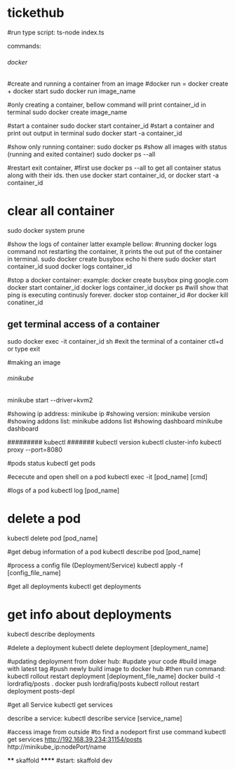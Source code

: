 # tickethub

#run type script:
ts-node index.ts

commands:

###### docker

#create and running a container from an image
#docker run = docker create + docker start
sudo docker run image_name

#only creating a container, bellow command will print container_id in terminal
sudo docker create image_name

#start a container
sudo docker start container_id
#start a container and print out output in terminal
sudo docker start -a container_id

#show only running container:
sudo docker ps
#show all images with status (running and exited container)
sudo docker ps --all

#restart exit container,
#first use docker ps --all to get all container status along with their ids. then use docker start container_id, or docker start -a container_id

# clear all container

sudo docker system prune

#show the logs of container latter example bellow:
#running docker logs command not restarting the container, it prints the out put of the container in terminal.
sudo docker create busybox echo hi there
sudo docker start container_id
suod docker logs container_id

#stop a docker container:
example:
docker create busybox ping google.com
docker start container_id
docker logs container_id
docker ps #will show that ping is executing continusly forever.
docker stop container_id
#or
docker kill conatiner_id

## get terminal access of a container

sudo docker exec -it container_id sh
#exit the terminal of a container
ctl+d or type exit

#making an image

###### minikube

minikube start --driver=kvm2

#showing ip address:
minikube ip
#showing version:
minikube version
#showing addons list:
minikube addons list
#showing dashboard
minikube dashboard

######### kubectl #######
kubectl version
kubectl cluster-info
kubectl proxy --port=8080

#pods status
kubectl get pods

#ececute and open shell on a pod
kubectl exec -it [pod_name] [cmd]

#logs of a pod
kubectl log [pod_name]

# delete a pod

kubectl delete pod [pod_name]

#get debug information of a pod
kubectl describe pod [pod_name]

#process a config file (Deployment/Service)
kubectl apply -f [config_file_name]

#get all deployments
kubectl get deployments

# get info about deployments

kubectl describe deployments

#delete a deployment
kubectl delete deployment [deployment_name]

#updating deployment from doker hub:
#update your code
#build image with latest tag
#push newly build image to docker hub
#then run command: kubectl rollout restart deployment [deployment_file_name]
docker build -t lordrafiq/posts .
docker push lordrafiq/posts
kubectl rollout restart deployment posts-depl

#get all Service
kubectl get services

describe a service:
kubectl describe service [service_name]

#access image from outside
#to find a nodeport first use command
kubectl get services
http://192.168.39.234:31154/posts
http://minikube_ip:nodePort/name

****\*\***** skaffold **\*\*\*\***
#start:
skaffold dev

